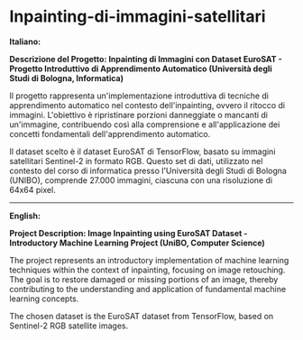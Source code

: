 # Inpainting-di-immagini-satellitari
**Italiano:**

**Descrizione del Progetto: Inpainting di Immagini con Dataset EuroSAT - Progetto Introduttivo di Apprendimento Automatico (Università degli Studi di Bologna, Informatica)**

Il progetto rappresenta un'implementazione introduttiva di tecniche di apprendimento automatico nel contesto dell'inpainting, ovvero il ritocco di immagini. L'obiettivo è ripristinare porzioni danneggiate o mancanti di un'immagine, contribuendo così alla comprensione e all'applicazione dei concetti fondamentali dell'apprendimento automatico.

Il dataset scelto è il dataset EuroSAT di TensorFlow, basato su immagini satellitari Sentinel-2 in formato RGB. Questo set di dati, utilizzato nel contesto del corso di informatica presso l'Università degli Studi di Bologna (UNIBO), comprende 27.000 immagini, ciascuna con una risoluzione di 64x64 pixel.



---

**English:**

**Project Description: Image Inpainting using EuroSAT Dataset - Introductory Machine Learning Project (UniBO, Computer Science)**

The project represents an introductory implementation of machine learning techniques within the context of inpainting, focusing on image retouching. The goal is to restore damaged or missing portions of an image, thereby contributing to the understanding and application of fundamental machine learning concepts.

The chosen dataset is the EuroSAT dataset from TensorFlow, based on Sentinel-2 RGB satellite images. 
